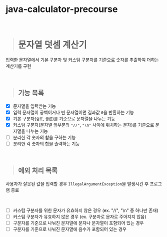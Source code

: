 # java-calculator-precourse

<br>

> # 문자열 덧셈 계산기
입력한 문자열에서 기본 구분자 및 커스텀 구분자를 기준으로 숫자를 추출하여 더하는 계산기를 구현

<br>

> ## 기능 목록
- [x] 문자열을 입력받는 기능
- [x] 입력 문자열이 공백이거나 빈 문자열이면 결과값 `0`을 반환하는 기능
- [x] 기본 구분자(`쉼표`, `콜론`)를 기준으로 문자열을 나누는 기능
- [x] 커스텀 구분자(문자열 앞부분의 `"//"`, `"\n"` 사이에 위치하는 문자)를 기준으로 문자열을 나누는 기능
- [ ] 분리한 각 숫자의 합을 구하는 기능
- [ ] 분리한 각 숫자의 합을 출력하는 기능

<br>

> ## 예외 처리 목록
사용자가 잘못된 값을 입력할 경우 `IllegalArgumentException`을 발생시킨 후 프로그램 종료

<br>

 - [ ] 커스텀 구분자를 위한 문자가 유효하지 않은 경우 (ex. "//", "\n" 중 하나만 존재)
 - [ ] 커스텀 구분자가 유효하지 않은 경우 (ex. 구분자로 문자로 주어지지 않음)
 - [ ] 구분자를 기준으로 나눠진 문자열에 문자나 문자열이 포함되어 있는 경우
 - [ ] 구분자를 기준으로 나눠진 문자열에 음수가 포함되어 있는 경우
